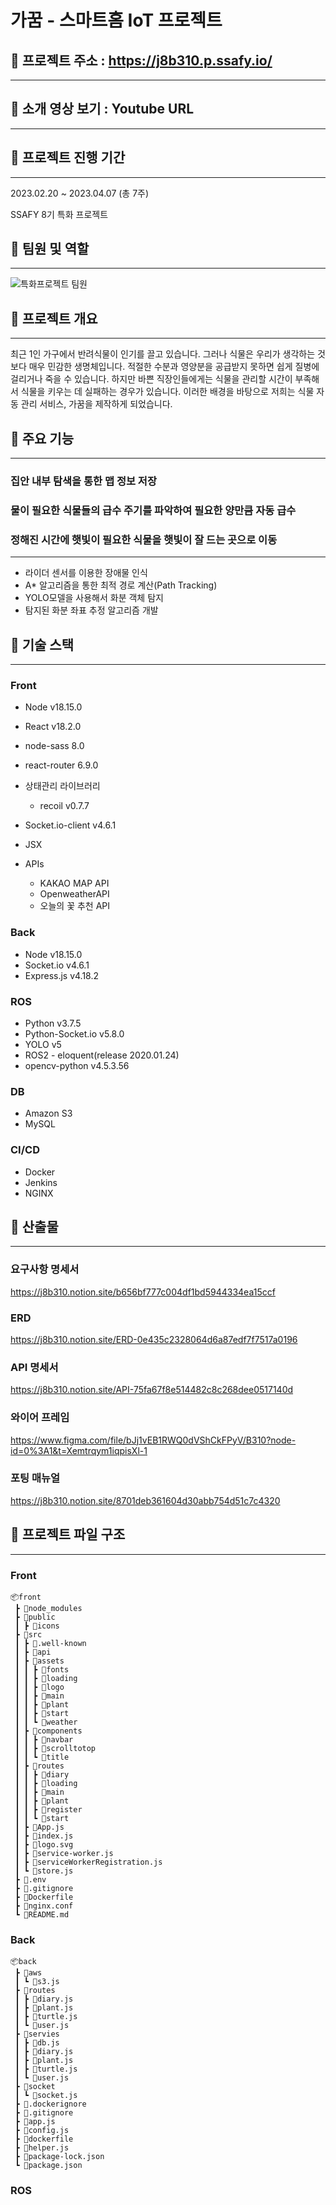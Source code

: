 # 가꿈 - 스마트홈 IoT 프로젝트

## 🌱 프로젝트 주소 : https://j8b310.p.ssafy.io/

---

## 🌱 소개 영상 보기 : Youtube URL

---

## 🌱 프로젝트 진행 기간

---

2023.02.20 ~ 2023.04.07 (총 7주)

SSAFY 8기 특화 프로젝트

## 🌱 팀원 및 역할

---

![특화프로젝트 팀원](https://user-images.githubusercontent.com/109258146/230269654-b33505f0-a6f7-4940-a1ad-afaa7b744206.png)


## 🌱 프로젝트 개요

---

최근 1인 가구에서 반려식물이 인기를 끌고 있습니다. 그러나 식물은 우리가 생각하는 것보다 매우 민감한 생명체입니다. 적절한 수분과 영양분을 공급받지 못하면 쉽게 질병에 걸리거나 죽을 수 있습니다. 하지만 바쁜 직장인들에게는 식물을 관리할 시간이 부족해서 식물을 키우는 데 실패하는 경우가 있습니다. 이러한 배경을 바탕으로 저희는 식물 자동 관리 서비스, 가꿈을 제작하게 되었습니다.

## 🌱 주요 기능

---

### 집안 내부 탐색을 통한 맵 정보 저장

### 물이 필요한 식물들의 급수 주기를 파악하여 필요한 양만큼 자동 급수

### 정해진 시간에 햇빛이 필요한 식물을 햇빛이 잘 드는 곳으로 이동

---

- 라이더 센서를 이용한 장애물 인식
- A* 알고리즘을 통한 최적 경로 계산(Path Tracking)
- YOLO모델을 사용해서 화분 객체 탐지
- 탐지된 화분 좌표 추정 알고리즘 개발


## 🌱 기술 스택

---

### Front

- Node v18.15.0
- React v18.2.0
- node-sass 8.0
- react-router 6.9.0
- 상태관리 라이브러리
  - recoil v0.7.7
- Socket.io-client v4.6.1
- JSX
- APIs

  - KAKAO MAP API
  - OpenweatherAPI
  - 오늘의 꽃 추천 API

### Back

- Node v18.15.0
- Socket.io v4.6.1
- Express.js v4.18.2

### ROS

- Python v3.7.5
- Python-Socket.io v5.8.0
- YOLO v5
- ROS2 - eloquent(release 2020.01.24)
- opencv-python v4.5.3.56

### DB

- Amazon S3
- MySQL

### CI/CD

- Docker
- Jenkins
- NGINX

## 🌱 산출물

---

### 요구사항 명세서

https://j8b310.notion.site/b656bf777c004df1bd5944334ea15ccf

### ERD

https://j8b310.notion.site/ERD-0e435c2328064d6a87edf7f7517a0196

### API 명세서

https://j8b310.notion.site/API-75fa67f8e514482c8c268dee0517140d

### 와이어 프레임

https://www.figma.com/file/bJj1vEB1RWQ0dVShCkFPyV/B310?node-id=0%3A1&t=Xemtrqym1iqpisXl-1

### 포팅 매뉴얼

https://j8b310.notion.site/8701deb361604d30abb754d51c7c4320

## 🌱 프로젝트 파일 구조

---

### Front

```
📦front
 ┣ 📂node_modules
 ┣ 📂public
 ┃ ┣ 📂icons
 ┣ 📂src
 ┃ ┣ 📂.well-known
 ┃ ┣ 📂api
 ┃ ┣ 📂assets
 ┃ ┃ ┣ 📂fonts
 ┃ ┃ ┣ 📂loading
 ┃ ┃ ┣ 📂logo
 ┃ ┃ ┣ 📂main
 ┃ ┃ ┣ 📂plant
 ┃ ┃ ┣ 📂start
 ┃ ┃ ┗ 📂weather
 ┃ ┣ 📂components
 ┃ ┃ ┣ 📂navbar
 ┃ ┃ ┣ 📂scrolltotop
 ┃ ┃ ┗ 📂title
 ┃ ┣ 📂routes
 ┃ ┃ ┣ 📂diary
 ┃ ┃ ┣ 📂loading
 ┃ ┃ ┣ 📂main
 ┃ ┃ ┣ 📂plant
 ┃ ┃ ┣ 📂register
 ┃ ┃ ┗ 📂start
 ┃ ┣ 📜App.js
 ┃ ┣ 📜index.js
 ┃ ┣ 📜logo.svg
 ┃ ┣ 📜service-worker.js
 ┃ ┣ 📜serviceWorkerRegistration.js
 ┃ ┗ 📜store.js
 ┣ 📜.env
 ┣ 📜.gitignore
 ┣ 📜Dockerfile
 ┣ 📜nginx.conf
 ┗ 📜README.md
```

### Back

```
📦back
 ┣ 📂aws
 ┃ ┗ 📜s3.js
 ┣ 📂routes
 ┃ ┣ 📜diary.js
 ┃ ┣ 📜plant.js
 ┃ ┣ 📜turtle.js
 ┃ ┗ 📜user.js
 ┣ 📂servies
 ┃ ┣ 📜db.js
 ┃ ┣ 📜diary.js
 ┃ ┣ 📜plant.js
 ┃ ┣ 📜turtle.js
 ┃ ┗ 📜user.js
 ┣ 📂socket
 ┃ ┗ 📜socket.js
 ┣ 📜.dockerignore
 ┣ 📜.gitignore
 ┣ 📜app.js
 ┣ 📜config.js
 ┣ 📜dockerfile
 ┣ 📜helper.js
 ┣ 📜package-lock.json
 ┗ 📜package.json
```

### ROS

